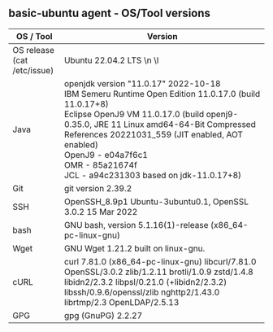 ## basic-ubuntu agent - OS/Tool versions

| OS / Tool | Version |
| -----------------|---------|
| OS release <br> (cat /etc/issue) | Ubuntu 22.04.2 LTS \n \l |
| Java | openjdk version "11.0.17" 2022-10-18<br>IBM Semeru Runtime Open Edition 11.0.17.0 (build 11.0.17+8)<br>Eclipse OpenJ9 VM 11.0.17.0 (build openj9-0.35.0, JRE 11 Linux amd64-64-Bit Compressed References 20221031_559 (JIT enabled, AOT enabled)<br>OpenJ9   - e04a7f6c1<br>OMR      - 85a21674f<br>JCL      - a94c231303 based on jdk-11.0.17+8) |
| Git | git version 2.39.2 |
| SSH | OpenSSH_8.9p1 Ubuntu-3ubuntu0.1, OpenSSL 3.0.2 15 Mar 2022 |
| bash | GNU bash, version 5.1.16(1)-release (x86_64-pc-linux-gnu) |
| Wget | GNU Wget 1.21.2 built on linux-gnu. |
| cURL | curl 7.81.0 (x86_64-pc-linux-gnu) libcurl/7.81.0 OpenSSL/3.0.2 zlib/1.2.11 brotli/1.0.9 zstd/1.4.8 libidn2/2.3.2 libpsl/0.21.0 (+libidn2/2.3.2) libssh/0.9.6/openssl/zlib nghttp2/1.43.0 librtmp/2.3 OpenLDAP/2.5.13 |
| GPG | gpg (GnuPG) 2.2.27 |